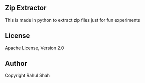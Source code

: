 ## Zip Extractor 
This is made in python to extract zip files just for fun experiments

## License
Apache License, Version 2.0

## Author
Copyright Rahul Shah